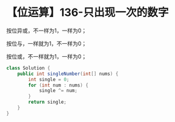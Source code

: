 # 【位运算】136-只出现一次的数字

按位异或，不一样为1，一样为0；

按位与，一样就为1，不一样为0；

按位或，不一样就为1，一样为0；

```java
class Solution {
    public int singleNumber(int[] nums) {
        int single = 0;
        for (int num : nums) {
            single ^= num;
        }
        return single;
    }
}
```

